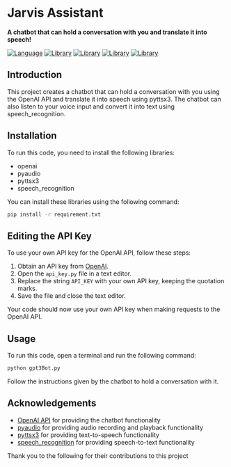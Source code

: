 # Jarvis Assistant

**A chatbot that can hold a conversation with you and translate it into speech!**

[![Language](https://img.shields.io/badge/Language-Python-blue)](https://www.python.org) [![Library](https://img.shields.io/badge/Library-pyttsx3-orange)](https://pypi.org/project/pyttsx3/) [![Library](https://img.shields.io/badge/Library-speech__recognition-orange)](https://pypi.org/project/speech_recognition/) [![Library](https://img.shields.io/badge/Library-openai-orange)](https://pypi.org/project/openai/) [![Library](https://img.shields.io/badge/Library-pyaudio-orange)](https://pypi.org/project/PyAudio/)


## Introduction

This project creates a chatbot that can hold a conversation with you using the OpenAI API and translate it into speech using pyttsx3. The chatbot can also listen to your voice input and convert it into text using speech_recognition.

## Installation

To run this code, you need to install the following libraries:

- openai
- pyaudio
- pyttsx3
- speech_recognition

You can install these libraries using the following command:

```bash
pip install -r requirement.txt
```
## Editing the API Key

To use your own API key for the OpenAI API, follow these steps:

1. Obtain an API key from [OpenAI](https://openai.com).
2. Open the `api_key.py` file in a text editor.
3. Replace the string `API_KEY` with your own API key, keeping the quotation marks.
4. Save the file and close the text editor.

Your code should now use your own API key when making requests to the OpenAI API.


## Usage

To run this code, open a terminal and run the following command:

```bash
python gpt3Bot.py
```
Follow the instructions given by the chatbot to hold a conversation with it.


## Acknowledgements

- [OpenAI API](https://openai.com) for providing the chatbot functionality
- [pyaudio](https://pypi.org/project/PyAudio/) for providing audio recording and playback functionality
- [pyttsx3](https://pypi.org/project/pyttsx3/) for providing text-to-speech functionality
- [speech_recognition](https://pypi.org/project/SpeechRecognition/) for providing speech-to-text functionality

Thank you to the following for their contributions to this project


